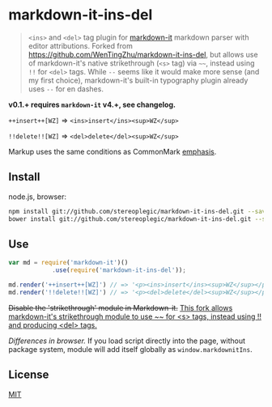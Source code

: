# markdown-it-ins-del

> `<ins>` and `<del>` tag plugin for [markdown-it](https://github.com/markdown-it/markdown-it) markdown parser with
editor attributions. Forked from https://github.com/WenTingZhu/markdown-it-ins-del, but allows use of markdown-it's native strikethrough (`<s>` tag) via `~~`, instead using `!!` for `<del>` tags. While `--` seems like it would make more sense (and my first choice), markdown-it's built-in typography plugin already uses `--` for en dashes.

__v0.1.+ requires `markdown-it` v4.+, see changelog.__

`++insert++[WZ]` => `<ins>insert</ins><sup>WZ</sup>`

`!!delete!![WZ]` => `<del>delete</del><sup>WZ</sup>`

Markup uses the same conditions as CommonMark [emphasis](http://spec.commonmark.org/0.15/#emphasis-and-strong-emphasis).


## Install

node.js, browser:

```bash
npm install git://github.com/stereoplegic/markdown-it-ins-del.git --save
bower install git://github.com/stereoplegic/markdown-it-ins-del.git --save
```

## Use

```js
var md = require('markdown-it')()
            .use(require('markdown-it-ins-del'));

md.render('++insert++[WZ]') // => '<p><ins>insert</ins><sup>WZ</sup></p>'
md.render('!!delete!![WZ]') // => '<p><del>delete</del><sup>WZ</sup></p>'
```

<del>Disable the 'strikethrough' module in Markdown-it.</del>
<ins>This fork allows markdown-it's strikethrough module to use ~~ for &lt;s&gt; tags, instead using !! and producing &lt;del&gt; tags.</ins>

_Differences in browser._ If you load script directly into the page, without
package system, module will add itself globally as `window.markdownitIns`.


## License

[MIT](https://github.com/stereoplegic/markdown-it-ins-del/blob/master/LICENSE)
